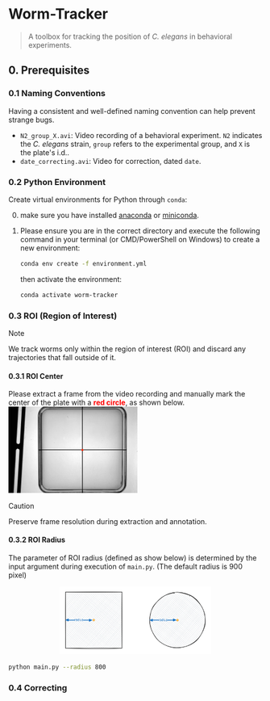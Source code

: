 # Worm-Tracker

> A toolbox for tracking the position of *C. elegans* in behavioral experiments.



## 0. Prerequisites

### 0.1 Naming Conventions 

Having a consistent and well-defined naming convention can help prevent strange bugs.

- `N2_group_X.avi`: Video recording of a behavioral experiment. `N2` indicates the *C. elegans* strain, `group` refers to the experimental group, and `X` is the plate's i.d..
- `date_correcting.avi`: Video for correction, dated `date`.

### 0.2 **Python Environment**

Create virtual environments for Python through `conda`: 

0. make sure you have installed [anaconda](https://anaconda.com/) or [miniconda](https://www.anaconda.com/docs/getting-started/miniconda/main). 

1. Please ensure you are in the correct directory and execute the following command in your terminal (or CMD/PowerShell on Windows) to create a new environment:
   ```bash
   conda env create -f environment.yml
   ```

   then activate the environment:

   ```bash
   conda activate worm-tracker
   ```

### 0.3 ROI (Region of Interest)

> [!note]
>
> We track worms only within the region of interest (ROI) and discard any trajectories that fall outside of it.

#### 0.3.1 ROI Center

Please extract a frame from the video recording and manually mark the center of the plate with a <span style="color:red; font-weight:bold">red circle</span>, as shown below. 
<img src="./.imgs/ROI_Center.png" style="zoom:25%;" alt="ROI center" />

> [!caution]
>
> Preserve frame resolution during extraction and annotation.

#### 0.3.2 ROI Radius

The parameter of ROI radius (defined as show below) is determined by the input argument during execution of `main.py`. (The default radius is 900 pixel)


<p style="text-align:center"><img src="./.imgs/P2.svg" style="width:300px;" alt="Definition of ROI radius" /></p>



```bash
python main.py --radius 800
```





### 0.4 Correcting



